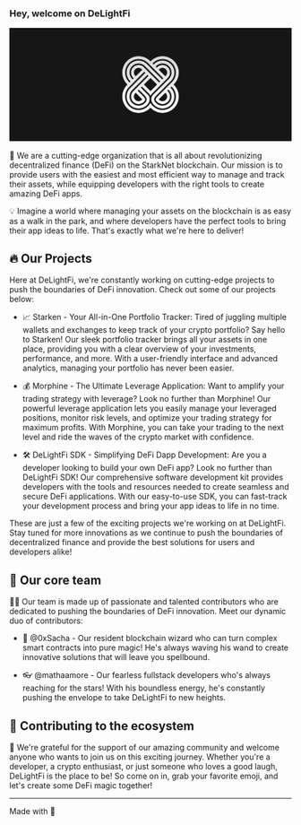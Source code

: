 ### Hey, welcome on DeLightFi

![Illustration with a DeLightFi logo.](./profile/github_banner.png)

🚀 We are a cutting-edge organization that is all about revolutionizing decentralized finance (DeFi) on the StarkNet blockchain. Our mission is to provide users with the easiest and most efficient way to manage and track their assets, while equipping developers with the right tools to create amazing DeFi apps.

💡 Imagine a world where managing your assets on the blockchain is as easy as a walk in the park, and where developers have the perfect tools to bring their app ideas to life. That's exactly what we're here to deliver!

## 🔥 Our Projects

Here at DeLightFi, we're constantly working on cutting-edge projects to push the boundaries of DeFi innovation. Check out some of our projects below:

- 📈 Starken - Your All-in-One Portfolio Tracker: Tired of juggling multiple wallets and exchanges to keep track of your crypto portfolio? Say hello to Starken! Our sleek portfolio tracker brings all your assets in one place, providing you with a clear overview of your investments, performance, and more. With a user-friendly interface and advanced analytics, managing your portfolio has never been easier.

- 💰 Morphine - The Ultimate Leverage Application: Want to amplify your trading strategy with leverage? Look no further than Morphine! Our powerful leverage application lets you easily manage your leveraged positions, monitor risk levels, and optimize your trading strategy for maximum profits. With Morphine, you can take your trading to the next level and ride the waves of the crypto market with confidence.

- 🛠️ DeLightFi SDK - Simplifying DeFi Dapp Development: Are you a developer looking to build your own DeFi app? Look no further than DeLightFi SDK! Our comprehensive software development kit provides developers with the tools and resources needed to create seamless and secure DeFi applications. With our easy-to-use SDK, you can fast-track your development process and bring your app ideas to life in no time.

These are just a few of the exciting projects we're working on at DeLightFi. Stay tuned for more innovations as we continue to push the boundaries of decentralized finance and provide the best solutions for users and developers alike!

## 🍿 Our core team

👨‍💻 Our team is made up of passionate and talented contributors who are dedicated to pushing the boundaries of DeFi innovation. Meet our dynamic duo of contributors:

- 🎩 @0xSacha - Our resident blockchain wizard who can turn complex smart contracts into pure magic! He's always waving his wand to create innovative solutions that will leave you spellbound.

- 👓 @mathaamore - Our fearless fullstack developers who's always reaching for the stars! With his boundless energy, he's constantly pushing the envelope to take DeLightFi to new heights.

## 🦦 Contributing to the ecosystem

🌈 We're grateful for the support of our amazing community and welcome anyone who wants to join us on this exciting journey. Whether you're a developer, a crypto enthusiast, or just someone who loves a good laugh, DeLightFi is the place to be! So come on in, grab your favorite emoji, and let's create some DeFi magic together!

---

Made with 🖤
